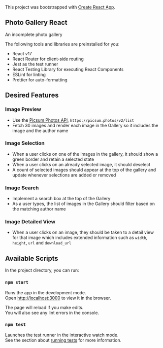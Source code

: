 This project was bootstrapped with [Create React App](https://github.com/facebook/create-react-app).

## Photo Gallery React

An incomplete photo gallery

The following tools and libraries are preinstalled for you:

- React v17
- React Router for client-side routing
- Jest as the test runner
- React Testing Library for executing React Components
- ESLint for linting
- Prettier for auto-formatting

## Desired Features

### Image Preview

- Use the [Picsum Photos API](https://picsum.photos), `https://picsum.photos/v2/list`
- Fetch 30 images and render each image in the Gallery so it includes the image and the author name

### Image Selection

- When a user clicks on one of the images in the gallery, it should show a green border and retain a selected state
- When a user clicks on an already selected image, it should deselect
- A count of selected images should appear at the top of the gallery and update whenever selections are added or removed

### Image Search

- Implement a search box at the top of the Gallery
- As a user types, the list of images in the Gallery should filter based on the matching author name

### Image Detailed View

- When a user clicks on an image, they should be taken to a detail view for that image which includes extended information such as `width`, `height`, `url` and `download_url`

## Available Scripts

In the project directory, you can run:

### `npm start`

Runs the app in the development mode.\
Open [http://localhost:3000](http://localhost:3000) to view it in the browser.

The page will reload if you make edits.\
You will also see any lint errors in the console.

### `npm test`

Launches the test runner in the interactive watch mode.\
See the section about [running tests](https://facebook.github.io/create-react-app/docs/running-tests) for more information.

